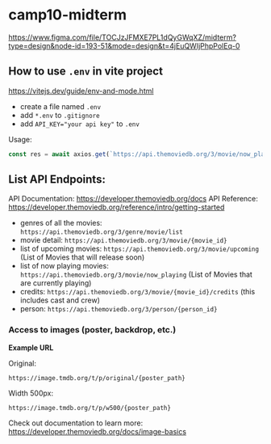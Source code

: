 # camp10-midterm

https://www.figma.com/file/TOCJzJFMXE7PL1dQyGWqXZ/midterm?type=design&node-id=193-51&mode=design&t=4jEuQWIjPhpPolEq-0


## How to use `.env` in vite project

https://vitejs.dev/guide/env-and-mode.html

- create a file named `.env`
- add `*.env` to `.gitignore`
- add `API_KEY="your api key"` to `.env`

Usage: 
```ts
const res = await axios.get(`https://api.themoviedb.org/3/movie/now_playing?api_key=${import.meta.env.VITE_TMDB_KEY}`)
```


## List API Endpoints:

API Documentation: https://developer.themoviedb.org/docs
API Reference: https://developer.themoviedb.org/reference/intro/getting-started

- genres of all the movies: `https://api.themoviedb.org/3/genre/movie/list`
- movie detail: `https://api.themoviedb.org/3/movie/{movie_id}`
- list of upcoming movies: `https://api.themoviedb.org/3/movie/upcoming` (List of Movies that will release soon) 
- list of now playing movies: `https://api.themoviedb.org/3/movie/now_playing` (List of Movies that are currently playing) 
- credits: `https://api.themoviedb.org/3/movie/{movie_id}/credits` (this includes cast and crew)
- person: `https://api.themoviedb.org/3/person/{person_id}`


### Access to images (poster, backdrop, etc.)

**Example URL**

Original:
```
https://image.tmdb.org/t/p/original/{poster_path}
```

Width 500px: 
```
https://image.tmdb.org/t/p/w500/{poster_path}
```

Check out documentation to learn more:
https://developer.themoviedb.org/docs/image-basics